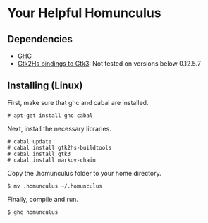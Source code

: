 # Your Helpful Homunculus

## Dependencies

* [GHC](https://hackage.haskell.org/package/gtk3-0.14.1)
* [Gtk2Hs bindings to Gtk3](https://www.haskell.org/ghc/): Not tested on versions below 0.12.5.7

## Installing (Linux)

First, make sure that ghc and cabal are installed.

``` 
# apt-get install ghc cabal 
```

Next, install the necessary libraries.

``` 
# cabal update 
# cabal install gtk2hs-buildtools
# cabal install gtk3
# cabal install markov-chain
```

Copy the .homunculus folder to your home directory.

``` 
$ mv .homunculus ~/.homunculus 
```

Finally, compile and run.

``` 
$ ghc homunculus 
```
